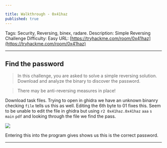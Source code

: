 ```yaml
---

title: Walkthrough - 0x41haz
published: true
---
```


Tags: Security, Reversing, binex, radare.
Description: Simple Reversing Challenge
Difficulty: Easy
URL: [https://tryhackme.com/room/0x41haz](https://tryhackme.com/room/0x41haz)

* * *

## Find the password

> In this challenge, you are asked to solve a simple reversing solution. Download and analyze the binary to discover the password.

> There may be anti-reversing measures in place!

Download task files. Trying to open in ghidra we have an unknown binanry checking `file` tells us this as well. Editing the 6th byte to 01 fixes this. Seem to be unable to edit the file in ghidra but using  `r2 0x41haz.0x41haz` `aaa` `s main` `pdf` and looking through the file we find the pass.

![](/assets/0x41haz01.png)

Entering this into the program gives shows us this is the correct password.
* * * 

